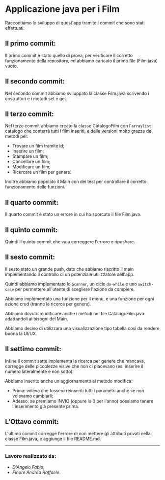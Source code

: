 # Applicazione java per i Film
Raccontiamo lo sviluppo di quest'app tramite i commit che sono stati effettuati:
## Il primo commit:
Il primo commit è stato quello di prova, per verificare il corretto funzionamento della repository, ed abbiamo caricato il primo file (Film.java) vuoto.

## Il secondo commit:
Nel secondo commit abbiamo sviluppato la classe Film.java scrivendo i costruttori e i metodi set e get.

## Il terzo commit:
Nel terzo commit abbiamo creato la classe CatalogoFilm con l'`arraylist` catalogo che conterrà tutti i film inseriti, e delle versioni molto grezze dei metodi per: 
- Trovare un film tramite id;
- Inserire un film;
- Stampare un film;
- Cancellare un film;
- Modificare un film;
- Ricercare un film per genere.

Inoltre abbiamo popolato il Main con dei test per controllare il corretto funzionamento delle funzioni.

## Il quarto commit:
Il quarto commit è stato un errore in cui ho sporcato il file Film.java.

## Il quinto commit:
Quindi il quinto commit che va a correggere l'errore e ripushare.

## Il sesto commit:
Il sesto stato un grande push, dato che abbiamo riscritto il main implementando il controllo di un potenziale utilizzatore dell'app. 

Quindi abbiamo implementato lo `Scanner`, un ciclo `do-while` e uno `switch-case` per permettere all'utente di scegliere l'azione da compiere.

Abbiamo implementato una funzione per il menù, e una funzione per ogni azione crud (tranne la ricerca per genere).

Abbiamo dovuto modificare anche i metodi nel file CatalogoFilm.java adattandoli ai bisogni del Main.

Abbiamo deciso di utilizzara una visualizzazione tipo tabella così da rendere buona la UI/UX.  

## Il settimo commit:
Infine il commit sette implementa la ricerca per genere che mancava, corregge delle piccolezze visive che non ci piacevano (es. inserire il numero lateralmente e non sotto).

Abbiamo inserito anche un aggiornamento al metodo modifica:
 - Prima: voleva che fossero reinseriti tutti i parametri anche se non volevamo cambiarli;
 - Adesso: se premiamo INVIO (oppure lo 0 per l'anno) possiamo tenere l'inserimento già presente prima.

 ## L'Ottavo commit:
L'ultimo commit corregge l'errore di non mettere gli attributi privati nella classe Film.java, e aggiunge il file README.md.

---

### Lavoro realizzato da:
- *D'Angelo Fabio*;
- *Finore Andrea Raffaele*.